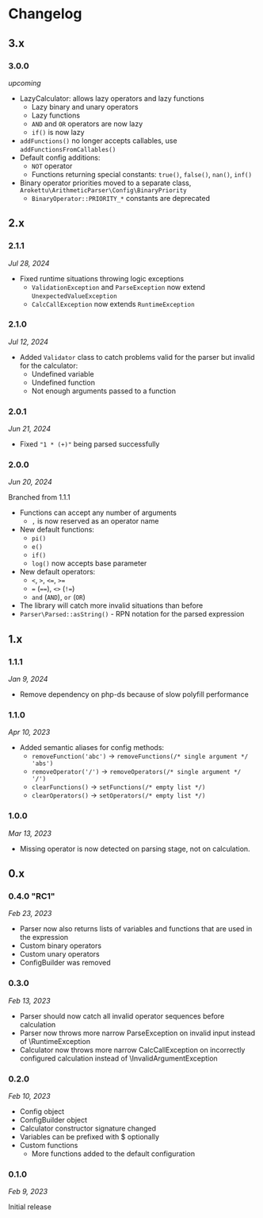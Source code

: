 # Changelog

## 3.x

### 3.0.0

*upcoming*

* LazyCalculator: allows lazy operators and lazy functions
  * Lazy binary and unary operators
  * Lazy functions
  * `AND` and `OR` operators are now lazy
  * `if()` is now lazy
* `addFunctions()` no longer accepts callables, use `addFunctionsFromCallables()`
* Default config additions:
  * `NOT` operator
  * Functions returning special constants: `true()`, `false()`, `nan()`, `inf()`
* Binary operator priorities moved to a separate class, `Arokettu\ArithmeticParser\Config\BinaryPriority`
  * `BinaryOperator::PRIORITY_*` constants are deprecated

## 2.x

### 2.1.1

*Jul 28, 2024*

* Fixed runtime situations throwing logic exceptions
  * `ValidationException` and `ParseException` now extend `UnexpectedValueException`
  * `CalcCallException` now extends `RuntimeException`

### 2.1.0

*Jul 12, 2024*

* Added ``Validator`` class to catch problems valid for the parser but invalid for the calculator:
  * Undefined variable
  * Undefined function
  * Not enough arguments passed to a function

### 2.0.1

*Jun 21, 2024*

* Fixed `"1 * (+)"` being parsed successfully

### 2.0.0

*Jun 20, 2024*

Branched from 1.1.1

* Functions can accept any number of arguments
  * ``,`` is now reserved as an operator name
* New default functions:
  * `pi()`
  * `e()`
  * `if()`
  * `log()` now accepts base parameter
* New default operators:
  * `<`, `>`, `<=`, `>=`
  * `=` (`==`), `<>` (`!=`)
  * `and` (`AND`), `or` (`OR`)
* The library will catch more invalid situations than before
* ``Parser\Parsed::asString()`` - RPN notation for the parsed expression

## 1.x

### 1.1.1

*Jan 9, 2024*

* Remove dependency on php-ds because of slow polyfill performance

### 1.1.0

*Apr 10, 2023*

* Added semantic aliases for config methods:
  * `removeFunction('abc')` -> `removeFunctions(/* single argument */ 'abs')`
  * `removeOperator('/')` -> `removeOperators(/* single argument */ '/')`
  * `clearFunctions()` -> `setFunctions(/* empty list */)`
  * `clearOperators()` -> `setOperators(/* empty list */)`

### 1.0.0

*Mar 13, 2023*

* Missing operator is now detected on parsing stage, not on calculation.

## 0.x

### 0.4.0 "RC1"

*Feb 23, 2023*

* Parser now also returns lists of variables and functions that are used in the expression
* Custom binary operators
* Custom unary operators
* ConfigBuilder was removed 

### 0.3.0

*Feb 13, 2023*

* Parser should now catch all invalid operator sequences before calculation
* Parser now throws more narrow ParseException on invalid input instead of \RuntimeException
* Calculator now throws more narrow CalcCallException on incorrectly configured calculation instead of \InvalidArgumentException

### 0.2.0

*Feb 10, 2023*

* Config object
* ConfigBuilder object
* Calculator constructor signature changed
* Variables can be prefixed with $ optionally
* Custom functions
  * More functions added to the default configuration

### 0.1.0

*Feb 9, 2023*

Initial release
